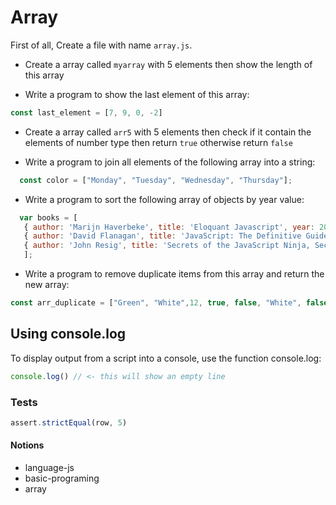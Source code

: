 # Array

First of all, Create a file with name `array.js`.

- Create a array called `myarray` with 5 elements then show the length of this array

- Write a program to show the last element of this array:
  
```js
const last_element = [7, 9, 0, -2]
```

- Create a array called `arr5` with 5 elements then check if it contain the elements of number type then return `true` otherwise return `false`

- Write a program to join all elements of the following array into a string:

```js
  const color = ["Monday", "Tuesday", "Wednesday", "Thursday"];
  ```

- Write a program to sort the following array of objects by year value:
  
```js
  var books = [ 
   { author: 'Marijn Haverbeke', title: 'Eloquant Javascript', year: 2018},
   { author: 'David Flanagan', title: 'JavaScript: The Definitive Guide, 7th Edition', year: 2020},
   { author: 'John Resig', title: 'Secrets of the JavaScript Ninja, Second Edition ', year: 2016}
   ];
  ```

- Write a program to remove duplicate items from this array and return the new array:

```js
const arr_duplicate = ["Green", "White",12, true, false, "White", false]
```

## Using console.log

To display output from a script into a console, use the function console.log:

```js
console.log() // <- this will show an empty line
```

### Tests

```js
assert.strictEqual(row, 5)
```

#### Notions

- language-js
- basic-programing
- array
